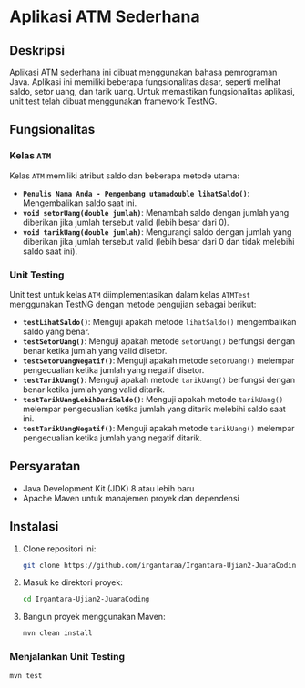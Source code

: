 # Aplikasi ATM Sederhana

## Deskripsi
Aplikasi ATM sederhana ini dibuat menggunakan bahasa pemrograman Java. Aplikasi ini memiliki beberapa fungsionalitas dasar, seperti melihat saldo, setor uang, dan tarik uang. Untuk memastikan fungsionalitas aplikasi, unit test telah dibuat menggunakan framework TestNG.

## Fungsionalitas

### Kelas `ATM`
Kelas `ATM` memiliki atribut saldo dan beberapa metode utama:
- **`Penulis
Nama Anda - Pengembang utamadouble lihatSaldo()`**: Mengembalikan saldo saat ini.
- **`void setorUang(double jumlah)`**: Menambah saldo dengan jumlah yang diberikan jika jumlah tersebut valid (lebih besar dari 0).
- **`void tarikUang(double jumlah)`**: Mengurangi saldo dengan jumlah yang diberikan jika jumlah tersebut valid (lebih besar dari 0 dan tidak melebihi saldo saat ini).

### Unit Testing
Unit test untuk kelas `ATM` diimplementasikan dalam kelas `ATMTest` menggunakan TestNG dengan metode pengujian sebagai berikut:
- **`testLihatSaldo()`**: Menguji apakah metode `lihatSaldo()` mengembalikan saldo yang benar.
- **`testSetorUang()`**: Menguji apakah metode `setorUang()` berfungsi dengan benar ketika jumlah yang valid disetor.
- **`testSetorUangNegatif()`**: Menguji apakah metode `setorUang()` melempar pengecualian ketika jumlah yang negatif disetor.
- **`testTarikUang()`**: Menguji apakah metode `tarikUang()` berfungsi dengan benar ketika jumlah yang valid ditarik.
- **`testTarikUangLebihDariSaldo()`**: Menguji apakah metode `tarikUang()` melempar pengecualian ketika jumlah yang ditarik melebihi saldo saat ini.
- **`testTarikUangNegatif()`**: Menguji apakah metode `tarikUang()` melempar pengecualian ketika jumlah yang negatif ditarik.

## Persyaratan
- Java Development Kit (JDK) 8 atau lebih baru
- Apache Maven untuk manajemen proyek dan dependensi

## Instalasi
1. Clone repositori ini:
   ```bash
   git clone https://github.com/irgantaraa/Irgantara-Ujian2-JuaraCoding.git
2. Masuk ke direktori proyek:
   ```bash
   cd Irgantara-Ujian2-JuaraCoding
3. Bangun proyek menggunakan Maven:
   ```bash
   mvn clean install
### Menjalankan Unit Testing
 ```bash
mvn test
  ```


      

